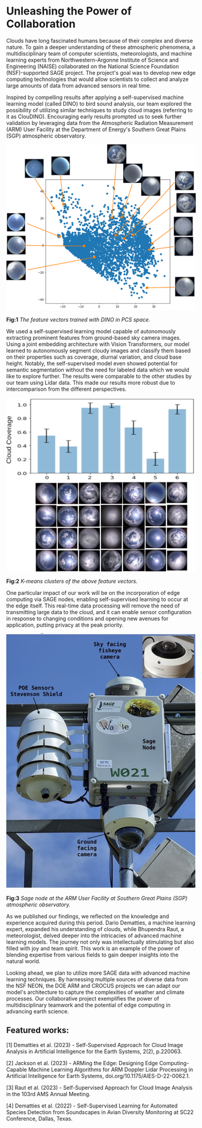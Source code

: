 # Unleashing the Power of Collaboration 

Clouds have long fascinated humans because of their complex and diverse nature. To gain a deeper understanding of these atmospheric phenomena, a multidisciplinary team of computer scientists, meteorologists, and machine learning experts from Northwestern-Argonne Institute of Science and Engineering (NAISE) collaborated on the National Science Foundation (NSF)-supported SAGE project. The project's goal was to develop new edge computing technologies that would allow scientists to collect and analyze large amounts of data from advanced sensors in real time.

Inspired by compelling results after applying a self-supervised machine learning model (called DINO) to bird sound analysis, our team explored the possibility of utilizing similar techniques to study cloud images (referring to it as ClouDINO). Encouraging early results prompted us to seek further validation by leveraging data from the Atmospheric Radiation Measurement (ARM) User Facility at the Department of Energy's Southern Great Plains (SGP) atmospheric observatory.


![Zones](imgs/Zones.png)

**Fig:1** _The feature vectors trained with DINO in PCS space._


We used a self-supervised learning model capable of autonomously extracting prominent features from ground-based sky camera images. Using a joint embedding architecture with Vision Transformers, our model learned to autonomously segment cloudy images and classify them based on their properties such as coverage, diurnal variation, and cloud base height. Notably, the self-supervised model even showed potential for semantic segmentation without the need for labeled data which we would like to explore further. The results were comparable to the other studies by our team using Lidar data. This made our results more robust due to intercomparison from the different perspectives.

![Clusters_Labelled](imgs/Clusters_Labelled.png)

**Fig:2** _K-means clusters of the above feature vectors._


One particular impact of our work will be on the incorporation of edge computing via SAGE nodes, enabling self-supervised learning to occur at the edge itself. This real-time data processing will remove the need of transmitting large data to the cloud, and it can enable sensor configuration in response to changing conditions and opening new avenues for application, putting privacy at the peak priority.


![instruments2](imgs/instruments2.jpg)

**Fig:3** _Sage node at the ARM User Facility at Southern Great Plains (SGP) atmospheric observatory._

As we published our findings, we reflected on the knowledge and experience acquired during this period. Dario Dematties, a machine learning expert, expanded his understanding of clouds, while Bhupendra Raut, a meteorologist, delved deeper into the intricacies of advanced machine learning models. The journey not only was intellectually stimulating but also filled with joy and team spirit. This work is an example of the power of blending expertise from various fields to gain deeper insights into the natural world.

Looking ahead, we plan to utilize more SAGE data with advanced machine learning techniques. By harnessing multiple sources of  diverse data from the NSF NEON, the DOE ARM and CROCUS projects we can adapt our model's architecture to capture the complexities of weather and climate processes. Our collaborative project exemplifies the power of multidisciplinary teamwork and the potential of edge computing in advancing earth science.


## Featured works: 
[1] Dematties et al. (2023) - Self-Supervised Approach for Cloud Image Analysis in Artificial Intelligence for the Earth Systems, 2(2), p.220063.

[2] Jackson et al. (2023) - ARMing the Edge: Designing Edge Computing-Capable Machine Learning Algorithms for ARM Doppler Lidar Processing in Artificial Intelligence for Earth Systems, doi.org/10.1175/AIES-D-22-0062.1.

[3] Raut et al. (2023) - Self-Supervised Approach for Cloud Image Analysis in the 103rd AMS Annual Meeting.

[4] Dematties et al. (2022) - Self-Supervised Learning for Automated Species Detection from Soundscapes in Avian Diversity Monitoring at SC22 Conference, Dallas, Texas.

